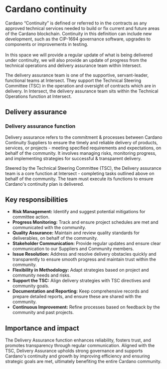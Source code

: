 # Cardano continuity

Cardano “Continuity” is defined or referred to in the contracts as any approved technical services needed to build or fix current and future areas of the Cardano blockchain. Continuity in this definition can include new development, such as the CIP-1694 governance software, upgrades to components or improvements in testing. \
\
In this space we will provide a regular update of what is being delivered under continuity, we will also provide an update of progress from the technical operations and delivery assurance team within Intersect.&#x20;

The delivery assurance team is one of the supportive, servant-leader, functional teams at Intersect. They support the Technical Steering Committee (TSC) in the operation and oversight of contracts which are in delivery. In Intersect, the delivery assurance team sits within the Technical Operations function at Intersect.

## Delivery assurance

### Delivery assurance function <a href="#delivery-assurance-function" id="delivery-assurance-function"></a>

Delivery assurance refers to the commitment & processes between Cardano Continuity Suppliers to ensure the timely and reliable delivery of products, services, or projects - meeting specified requirements and expectations, on behalf of the community. It involves managing risks, monitoring progress, and implementing strategies for successful & transparent delivery.&#x20;

Steered by the Technical Steering Committee (TSC), the Delivery assurance team is a core function at Intersect - completing tasks outlined above on behalf of the community. The team must execute its functions to ensure Cardano's continuity plan is delivered.

## Key responsibilities

* **Risk Management:** Identify and suggest potential mitigations for committee action.
* **Progress Monitoring:** Track and ensure project schedules are met and communicated with the community.
* **Quality Assurance:** Maintain and review quality standards for deliverables, on behalf of the community.
* **Stakeholder Communication:** Provide regular updates and ensure clear communication to our Suppliers and Community members.
* **Issue Resolution:** Address and resolve delivery obstacles quickly and transparently to ensure smooth progress and maintain trust within the community.
* **Flexibility in Methodology:** Adapt strategies based on project and community needs and risks.
* **Support the TSC:** Align delivery strategies with TSC directives and community goals.
* **Documentation and Reporting:** Keep comprehensive records and prepare detailed reports, and ensure these are shared with the community.
* **Continuous Improvement:** Refine processes based on feedback by the community and past projects.

## Importance and impact

The Delivery Assurance function enhances reliability, fosters trust, and promotes transparency through regular communication. Aligned with the TSC, Delivery Assurance upholds strong governance and supports Cardano's continuity and growth by improving efficiency and ensuring strategic goals are met, ultimately benefiting the entire Cardano community.
